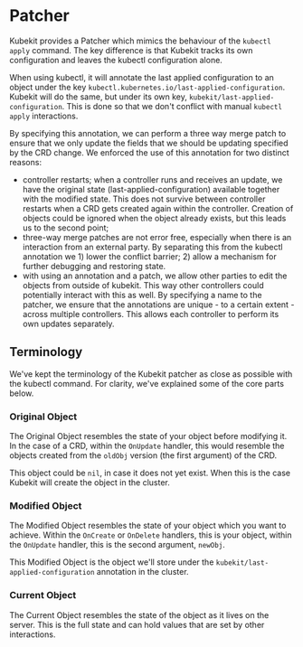 # Patcher

Kubekit provides a Patcher which mimics the behaviour of the `kubectl apply`
command. The key difference is that Kubekit tracks its own configuration and
leaves the kubectl configuration alone.

When using kubectl, it will annotate the last applied configuration to an object
under the key `kubectl.kubernetes.io/last-applied-configuration`. Kubekit will
do the same, but under its own key, `kubekit/last-applied-configuration`. This
is done so that we don't conflict with manual `kubectl apply` interactions.

By specifying this annotation, we can perform a three way merge patch to ensure
that we only update the fields that we should be updating specified by the CRD
change. We enforced the use of this annotation for two distinct reasons:

- controller restarts; when a controller runs and receives an update, we have
  the original state (last-applied-configuration) available together with the
  modified state. This does not survive between controller restarts when a CRD
  gets created again within the controller. Creation of objects could be ignored
  when the object already exists, but this leads us to the second point;
- three-way merge patches are not error free, especially when there is an
  interaction from an external party. By separating this from the kubectl
  annotation we 1) lower the conflict barrier; 2) allow a mechanism for further
  debugging and restoring state.
- with using an annotation and a patch, we allow other parties to edit the
  objects from outside of kubekit. This way other controllers could potentially
  interact with this as well. By specifying a name to the patcher, we ensure
  that the annotations are unique - to a certain extent - across multiple
  controllers. This allows each controller to perform its own updates
  separately.

## Terminology

We've kept the terminology of the Kubekit patcher as close as possible with the
kubectl command. For clarity, we've explained some of the core parts below.

### Original Object

The Original Object resembles the state of your object before modifying it. In
the case of a CRD, within the `OnUpdate` handler, this would resemble the
objects created from the `oldObj` version (the first argument) of the CRD.

This object could be `nil`, in case it does not yet exist. When this is the case
Kubekit will create the object in the cluster.

### Modified Object

The Modified Object resembles the state of your object which you want to
achieve. Within the `OnCreate` or `OnDelete` handlers, this is your object,
within the `OnUpdate` handler, this is the second argument, `newObj`.

This Modified Object is the object we'll store under the
`kubekit/last-applied-configuration` annotation in the cluster.

### Current Object

The Current Object resembles the state of the object as it lives on the server.
This is the full state and can hold values that are set by other interactions.
